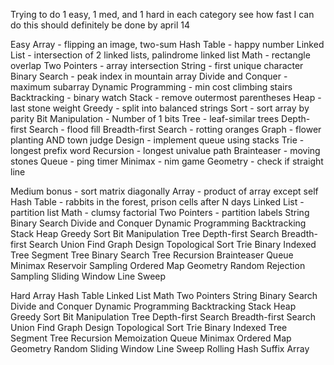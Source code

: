 Trying to do 1 easy, 1 med, and 1 hard in each category
see how fast I can do this
should definitely be done by april 14

Easy
Array - flipping an image, two-sum
Hash Table - happy number
Linked List - intersection of 2 linked lists, palindrome linked list
Math - rectangle overlap
Two Pointers - array intersection
String - first unique character
Binary Search - peak index in mountain array
Divide and Conquer - maximum subarray
Dynamic Programming - min cost climbing stairs
Backtracking - binary watch
Stack - remove outermost parentheses
Heap  - last stone weight
Greedy - split into balanced strings
Sort  - sort array by parity
Bit Manipulation - Number of 1 bits
Tree - leaf-similar trees
Depth-first Search - flood fill
Breadth-first Search - rotting oranges
Graph  - flower planting AND town judge
Design - implement queue using stacks
Trie - longest prefix word
Recursion - longest univalue path
Brainteaser - moving stones
Queue  - ping timer
Minimax  - nim game
Geometry - check if straight line

Medium
bonus - sort matrix diagonally
Array - product of array except self
Hash Table - rabbits in the forest, prison cells after N days
Linked List - partition list
Math - clumsy factorial
Two Pointers - partition labels
String
Binary Search
Divide and Conquer
Dynamic Programming
Backtracking
Stack
Heap
Greedy
Sort
Bit Manipulation
Tree
Depth-first Search
Breadth-first Search
Union Find
Graph
Design
Topological Sort
Trie
Binary Indexed Tree
Segment Tree
Binary Search Tree
Recursion
Brainteaser
Queue
Minimax
Reservoir Sampling
Ordered Map
Geometry
Random
Rejection Sampling
Sliding Window
Line Sweep

Hard
Array
Hash Table
Linked List
Math
Two Pointers
String
Binary Search
Divide and Conquer
Dynamic Programming
Backtracking
Stack
Heap
Greedy
Sort
Bit Manipulation
Tree
Depth-first Search
Breadth-first Search
Union Find
Graph
Design
Topological Sort
Trie
Binary Indexed Tree
Segment Tree
Recursion
Memoization
Queue
Minimax
Ordered Map
Geometry
Random
Sliding Window
Line Sweep
Rolling Hash
Suffix Array